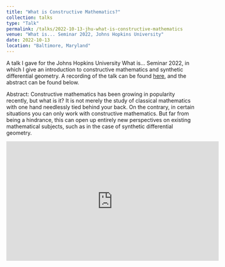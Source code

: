 ```yaml
---
title: "What is Constructive Mathematics?"
collection: talks
type: "Talk"
permalink: /talks/2022-10-13-jhu-what-is-constructive-mathematics
venue: "What is... Seminar 2022, Johns Hopkins University"
date: 2022-10-13
location: "Baltimore, Maryland"
---
```


A talk I gave for the Johns Hopkins University What is... Seminar 2022, in which I give an introduction to constructive mathematics and synthetic differential geometry. A recording of the talk can be found [here](https://www.youtube.com/watch?v=n1kNYyclTbM), and the abstract can be found below.

Abstract: Constructive mathematics has been growing in popularity recently, but what is it? It is not merely the study of classical mathematics with one hand needlessly tied behind your back. On the contrary, in certain situations you can only work with constructive mathematics. But far from being a hindrance, this can open up entirely new perspectives on existing mathematical subjects, such as in the case of synthetic differential geometry.

<p align="center">
  <iframe width="560" height="315" src="https://www.youtube.com/embed/n1kNYyclTbM" title="YouTube video player" frameborder="0" allow="accelerometer; autoplay; clipboard-write; encrypted-media; gyroscope; picture-in-picture" allowfullscreen></iframe>
</p>
